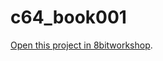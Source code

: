 c64_book001
=====

[Open this project in 8bitworkshop](http://8bitworkshop.com/redir.html?platform=c64&githubURL=https%3A%2F%2Fgithub.com%2Fdeanvlue%2Fc64_book001&file=test.dasm).

